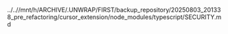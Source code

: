 ../..//mnt/h/ARCHIVE/.UNWRAP/FIRST/backup_repository/20250803_201338_pre_refactoring/cursor_extension/node_modules/typescript/SECURITY.md